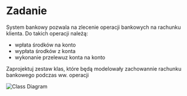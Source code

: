 # Zadanie

System bankowy pozwala na zlecenie operacji bankowych na rachunku klienta.
Do takich operacji należą:
* wpłata środków na konto
* wypłata środków z konta
* wykonanie przelewuz konta na konto

Zaprojektuj zestaw klas, które będą modelowały zachowannie rachunku bankowego podczas ww. operacji

![Class Diagram](http://www.plantuml.com/plantuml/proxy?src=https://raw.githubusercontent.com/PJMPR/lab05-Objects-Modelling/main/UML/diagram1.puml)

